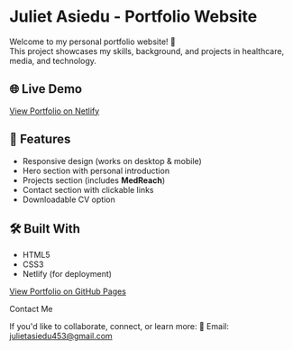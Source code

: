 # Juliet Asiedu - Portfolio Website

Welcome to my personal portfolio website! 🚀  
This project showcases my skills, background, and projects in healthcare, media, and technology.

## 🌐 Live Demo
[View Portfolio on Netlify](https://your-site-name.netlify.app/)

## 📌 Features
- Responsive design (works on desktop & mobile)
- Hero section with personal introduction
- Projects section (includes **MedReach**)
- Contact section with clickable links
- Downloadable CV option

## 🛠️ Built With
- HTML5  
- CSS3  
- Netlify (for deployment)

[View Portfolio on GitHub Pages](https://github.com/AJ-254/my-portfolio.git)

Contact Me

If you'd like to collaborate, connect, or learn more:
📧 Email: [julietasiedu453@gmail.com](mailto:julietasiedu453@gmail.com)
